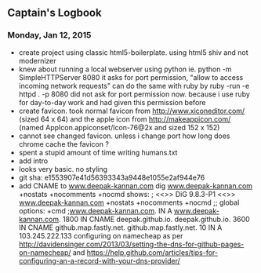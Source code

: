 ## Captain's Logbook

### Monday, Jan 12, 2015

- create project using classic html5-boilerplate.
  using html5 shiv and not modernizer
- knew about running a local webserver using python
  ie. python -m SimpleHTTPServer 8080
  it asks for port permission, "allow to access incoming network requests"
  can do the same with ruby by
  ruby -run -e httpd . -p 8080
  did not ask for port permission now. because i use ruby for
  day-to-day work and had given this permission before
- create favicon. took normal favicon
  from http://www.xiconeditor.com/ (sized 64 x 64)
  and the apple icon
  from http://makeappicon.com/ (named AppIcon.appiconset/Icon-76@2x and sized 152 x 152)
- cannot see changed favicon. unless i change port
  how long does chrome cache the favicon ?
- spent a stupid amount of time writing humans.txt
- add intro
- looks very basic. no styling
- git sha: e1553907e41d56393343a9448e1055e2af944e76
- add CNAME to www.deepak-kannan.com
  dig www.deepak-kannan.com +nostats +nocomments +nocmd
  shows:
  ; <<>> DiG 9.8.3-P1 <<>> www.deepak-kannan.com +nostats +nocomments +nocmd
  ;; global options: +cmd
  ;www.deepak-kannan.com.		IN	A
  www.deepak-kannan.com.	1800	IN	CNAME	deepak.github.io.
  deepak.github.io.	3600	IN	CNAME	github.map.fastly.net.
  github.map.fastly.net.	10	IN	A	103.245.222.133
  configuring on namecheap as per
  http://davidensinger.com/2013/03/setting-the-dns-for-github-pages-on-namecheap/
  and https://help.github.com/articles/tips-for-configuring-an-a-record-with-your-dns-provider/
